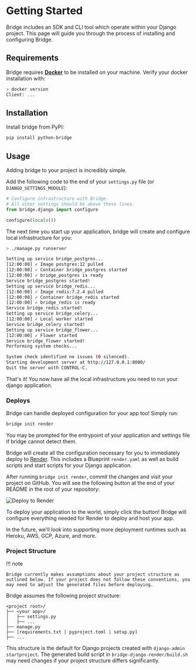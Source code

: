 # Getting Started

Bridge includes an SDK and CLI tool which operate within your Django project. This page will guide you through the process of installing and configuring Bridge.

## Requirements
Bridge requires **[Docker](https://docs.docker.com/get-docker/)** to be installed on your machine.
Verify your docker installation with:
```bash
> docker version
Client: ...
```

## Installation
Install bridge from PyPI:
```bash
pip install python-bridge
```

## Usage
Adding bridge to your project is incredibly simple.

Add the following code to the end of your `settings.py` file (or `DJANGO_SETTINGS_MODULE`):
```python
# Configure infrastructure with Bridge.
# All other settings should be above these lines.
from bridge.django import configure

configure(locals())
```

The next time you start up your application, bridge will create and configure local infrastructure for you:
```bash
> ./manage.py runserver

Setting up service bridge_postgres...
[12:00:00] ✓ Image postgres:12 pulled
[12:00:00] ✓ Container bridge_postgres started
[12:00:00] ✓ bridge_postgres is ready
Service bridge_postgres started!
Setting up service bridge_redis...
[12:00:00] ✓ Image redis:7.2.4 pulled
[12:00:00] ✓ Container bridge_redis started
[12:00:00] ✓ bridge_redis is ready
Service bridge_redis started!
Setting up service bridge_celery...
[12:00:00] ✓ Local worker started
Service bridge_celery started!
Setting up service bridge_flower...
[12:00:00] ✓ Flower started
Service bridge_flower started!
Performing system checks...

System check identified no issues (0 silenced).
Starting development server at http://127.0.0.1:8000/
Quit the server with CONTROL-C.
```
That's it! You now have all the local infrastructure you need to run your django application.

### Deploys
Bridge can handle deployed configuration for your app too! Simply run:
```bash
bridge init render
```
You may be prompted for the entrypoint of your application and settings file if bridge cannot detect them. 

Bridge will create all the configuration necessary for you to immediately deploy to [Render](https://render.com/). This includes a Blueprint `render.yaml` as well as build scripts and start scripts for your Django application.

After running `bridge init render`, commit the changes and visit your project on GitHub. You will see the following button at the end of your README in the root of your repository:

![Deploy to Render](https://render.com/images/deploy-to-render-button.svg)

To deploy your application to the world, simply click the button! Bridge will configure everything needed for Render to deploy and host your app.

In the future, we'll look into supporting more deployment runtimes such as Heroku, AWS, GCP, Azure, and more.

### Project Structure

!!! note

    Bridge currently makes assumptions about your project structure as outlined below. If your project does not follow these conventions, you may need to adjust the generated files before deploying.

Bridge assumes the following project structure:
```
<project root>/
├── <your app>/
│   ├── settings.py
│   ├── ...
├── manage.py
├── [requirements.txt | pyproject.toml | setup.py]
├── ...
```

This structure is the default for Django projects created with `django-admin startproject`. The generated build script in `bridge-django-render/build.sh` may need changes if your project structure differs significantly.